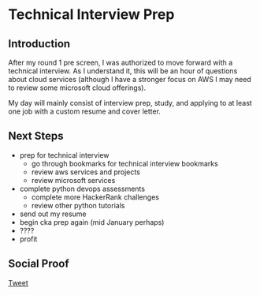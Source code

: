
# Technical Interview Prep

## Introduction

After my round 1 pre screen, I was authorized to move forward with a technical interview. As I understand it, this will be an hour of questions about cloud services (although I have a stronger focus on AWS I may need to review some microsoft cloud offerings).

My day will mainly consist of interview prep, study, and applying to at least one job with a custom resume and cover letter.

## Next Steps

- prep for technical interview
    - go through bookmarks for technical interview bookmarks
    - review aws services and projects
    - review microsoft services
- complete python devops assessments
    - complete more HackerRank challenges
    - review other python tutorials
- send out my resume
- begin cka prep again (mid January perhaps)
- ????
- profit

## Social Proof

[Tweet](https://twitter.com/lrnallday/status/1342422019288272899)
